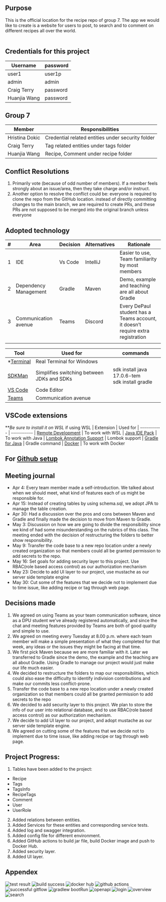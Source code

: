 ## Purpose
This is the official location for the recipe repo of group 7.
The app we would like to create is a website for users to post, to search and to comment on different recipes all over the world.
<br/><br/>
## Credentials for this project
|Username|password|
|----------------------|---------------------------------------|
| user1| user1p |
| admin| admin |
| Craig Terry| password |
| Huanjia Wang| password |
## Group 7
|Member|Responsibilities|
|----------------------|---------------------------------------|
| Hristina Dokic| Credential related entities under security folder |
| Craig Terry| Tag related entities under tags folder |
| Huanjia Wang| Recipe, Comment under recipe folder |

## Conflict Resolutions
1. Primarily vote (because of odd number of members).  If a member feels strongly about an issue/area, then they take charge and/or instruct.
2. Another option to resolve the conflict could be: everyone is required to clone the repo from the GitHub location. instead of directly committing changes to the main branch, we are required to create PRs, and these PRs are not supposed to be merged into the original branch unless everyone 

## Adopted technology
| #|Area|Decision|Alternatives|Rationale|
|--|---------------|----------|-----------|--------------------|
| 1| IDE| Vs Code | IntelliJ | Easier to use, Team familiarity by most members|
| 2| Dependency Management| Gradle| Maven| Demo, example and teaching are all about Gradle|
| 3| Communication avenue| Teams| Discord| Every DePaul student has a Teams account, it doesn’t require extra registration |
||||||



| Tool | Used for | commands 
| ----------- | ----------- |------
| *[Terminal](https://www.microsoft.com/en-us/p/windows-terminal/9n0dx20hk701) | Real Terminal for Windows 
| [SDKMan](https://sdkman.io/) | Simplifies switching between JDKs and SDKs | sdk install java 17.0.6-tem<br/>sdk install gradle 
| [VS Code](https://code.visualstudio.com) | Code Editor  
| [Teams](https://www.microsoft.com/en-us/microsoft-teams/group-chat-software) | Communication avenue 

## VSCode extensions
**<i>Be sure to install it on WSL</I> if using WSL
| Extension | Used for 
| ----------- | ----------- 
| [Remote Development](https://marketplace.visualstudio.com/items?itemName=ms-vscode-remote.vscode-remote-extensionpack) | To work with WSL
| [Java IDE Pack](https://marketplace.visualstudio.com/items?itemName=pverest.java-ide-pack) | To work with Java
| [Lombok Annotation Support](https://marketplace.visualstudio.com/items?itemName=GabrielBB.vscode-lombok) | Lombok support
| [Gradle for Java](https://marketplace.visualstudio.com/items?itemName=vscjava.vscode-gradle) | Gradle command
| [Docker](https://marketplace.visualstudio.com/items?itemName=ms-azuretools.vscode-docker) | To work with Docker

 
## For [Github setup](https://help.github.com/articles/set-up-git)

## Meeting journal
- Apr 4: Every team member made a self-introduction. We talked about when we should meet, what kind of features each of us might be responsible for.
- Apr 15: Instead of creating tables by using schema.sql, we adopt JPA to manage the table creation.
- Apr 30: Had a discussion over the pros and cons between Maven and Gradle and finally made the decision to move from Maven to Gradle.
- May 3: Discussion on how we are going to divide the responsibility since we kind of had some misunderstanding on the rubrics of this class.  The meeting ended with the decision of restructuring the folders to better show responsibility.
- May 9: Transfer the code base to a new repo location under a newly created organization so that members could all be granted permission to add secrets to the repo.
- May 16: Set goals for adding security layer to this project. Use RBAC(role based access control) as our authorization mechanism
- May 23: Decide to add UI layer to our project, use mustache as our server side template engine
- May 30: Cut some of the features that we decide not to implement due to time issue, like adding recipe or tag through web page.


## Decisions made
1. We agreed on using Teams as your team communication software, since as a DPU student we’ve already registered automatically, and since the chat and meeting features provided by Teams are both of good quality and simple to use.
2. We agreed on meeting every Tuesday at 8.00 p.m. where each team member will make a simple presentation of what they completed for that week, any ideas or the issues they might be facing at that time.
3. We first pick Maven because we are more familiar with it. Later we transferred to Gradle since the demo, the example and the teaching are all about Gradle. Using Gradle to manage our project would just make our life much easier.
4. We decided to restructure the folders to map our responsibilities, which could also ease the difficulty to identify indivision contributions and make our commits less conflict-prone.
5. Transfer the code base to a new repo location under a newly created organization so that members could all be granted permission to add secrets to the repo
6. We decided to add security layer to this project. We plan to store the info of our user into relational database, and to use RBAC(role based access control) as our authorization mechanism.
7. We decide to add UI layer to our project, and adopt mustache as our server side template engine.
8. We agreed on cutting some of the features that we decide not to implement due to time issue, like adding recipe or tag through web page.

## Project Progress:
1. Tables have been added to the project:
- Recipe
- Tags
- TagsInfo
- RecipeTags
- Comment
- User
- UserRole
2. Added relations between entities.
3. Added Services for these entities and corresponding service tests.
4. Added log and swagger integration.
5. Added config file for different environment.
6. Added GitHub actions to build jar file, build Docker image and push to Docker Hub.
7. Added security layer.
8. Added UI layer.

## Appendex
![test result](https://github.com/depaul-group7/recipes/assets/63690540/14fffc06-ea93-48b4-94fd-8b670335f344)
![build success](https://github.com/depaul-group7/recipes/assets/63690540/89f2ddb3-d016-4e7e-a13a-b5db775ccc4c)
![docker hub](https://github.com/depaul-group7/recipes/assets/63690540/7031be4f-1406-4849-9d11-6ca3b2683aac)
![github actions](https://github.com/depaul-group7/recipes/assets/63690540/cee52d5d-7763-4848-8bed-80a97b177bef)
![successful gitflow](https://github.com/depaul-group7/recipes/assets/63690540/c534167c-36dc-412c-8930-ef8537a532a2)
![gradlew bootRun](https://github.com/depaul-group7/recipes/assets/63690540/f304a5b5-f226-46db-8cb9-5fd377104c20)
![openapi](https://github.com/depaul-group7/recipes/assets/63690540/35ac4b51-2ed5-43e3-b2a6-43e83f851e5a)
![login](https://github.com/depaul-group7/recipes/assets/63690540/9025d809-95e4-4799-b92e-f57ad576e88c)
![overview](https://github.com/depaul-group7/recipes/assets/63690540/89fd2c0c-8d17-4a1d-9bd4-956056b8e7af)
![search](https://github.com/depaul-group7/recipes/assets/63690540/35d1249b-3aa9-4bc9-bab9-cffda8a79628)
